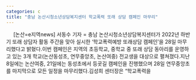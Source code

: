 ```yaml
---
categories: c
title: "충남 논산시청소년상담복지센터 학교폭력 또래 상담 캠페인 마무리"
---
```

&nbsp;&nbsp;&nbsp;&nbsp; [논산=e지역news] 서동수 기자 = 충남 논산시청소년상담복지센터가 2022년 하반기 또래 상담자 활동 주간을 맞아 실시한 ‘학교폭력예방 또래상담 캠페인’을 28일 마무리했다고 밝혔다.이번 캠페인은 지역의 초등학교, 중학교 중 또래 상담 동아리를 운영하고 있는 3개 학교(논산동성초, 연무중앙초, 논산여중) 전교생을 대상으로 펼쳐졌다.지난 8일에는 논산여중, 21일에는 동성초에서 등굣길 캠페인을 진행했으며 28일 연무중앙초를 마지막으로 모든 일정을 마무리했다.김성희 센터장은 “학교폭력을 
